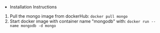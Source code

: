 * Installation Instructions

1. Pull the mongo image from dockerHub: `docker pull mongo`
2. Start docker image  with container name "mongodb" with: `docker run --name mongodb -d mongo`
